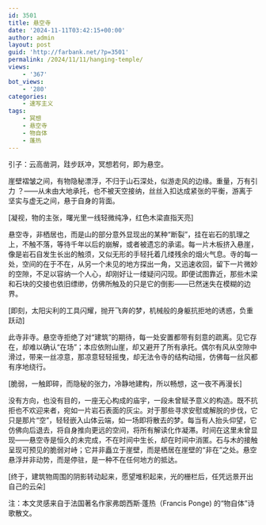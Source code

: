 ```yaml
---
id: 3501
title: 悬空寺
date: '2024-11-11T03:42:15+00:00'
author: admin
layout: post
guid: 'http://farbank.net/?p=3501'
permalink: /2024/11/11/hanging-temple/
views:
    - '367'
bot_views:
    - '280'
categories:
    - 速写主义
tags:
    - 冥想
    - 悬空寺
    - 物自体
    - 蓬热
---
```


引子：云高凿洞，跬步跃冲，冥想若何，即为悬空。

崖壁褶皱之间，有物隐秘漂浮，不归于山石深处，似游走风的边缘。重量，万有引力 ？——从未由大地承托，也不被天空接纳，丝丝入扣达成紧张的平衡，游离于坚实与虚无之间，悬于自身的背面。

[凝视，物的主张，曙光里一线轻微纯净，红色木梁直指天亮]

悬空寺，非栖居也，而是山的部分意外显现出的某种“断裂”，挂在岩石的肌理之上，不触不落，等待千年以后的崩解，或者被遗忘的承诺。每一片木板挤入悬崖，像是岩石自发生长出的触须，又似无形的手轻托着几缕残余的烟火气息。寺的每一处，空间的在于不在，从另一个未见的地方探出一角，又迅速收回，留下一片微妙的空隙，不足以容纳一个人心，却刚好让一缕疑问闪现。即便试图靠近，那些木梁和石块的交接也依旧缥缈，仿佛所触及的只是它的倒影——已然迷失在模糊的边界。

[即刻，太阳尖利的工具闪耀，抛开飞奔的梦，机械般的身躯抗拒地的诱惑，负重跃动]

此寺非寺。悬空寺拒绝了对“建筑”的期待，每一处安置都带有刻意的疏离。见它存在，却难以确认“在场”；本应依附山崖，却又避开了所有承托。偶尔有风从空隙中滑过，带来一丝凉意，那凉意轻轻摇曳，却无法令寺的结构动摇，仿佛每一丝风都有序地绕行。

[脆弱，一触即碎，而隐秘的张力，冷静地建构，所以畅想，这一夜不再漫长]

没有方向，也没有目的，一座无心构成的庙宇，一段未曾赋予意义的构造。既不抗拒也不欢迎来者，宛如一片岩石表面的灰尘。对于那些寻求安慰或解脱的步伐，它只是那片“空”，轻轻嵌入山体云端，如一场即将散去的梦。每当有人抬头仰望，它仿佛向后退去，将自身推向更远的空间，将所有解读化作凝滞。时间在这里未曾显现——悬空寺是恒久的未完成，不在时间中生长，却在时间中消匿。石与木的接触呈现可预见的脆弱对峙；它并非矗立于崖壁，而是栖居在崖壁的“非在”之处。悬空悬浮并非动势，而是停驻，是一种不在任何地方的抵达。

[终于，建筑物周围的阴影转动起来，愿望堆积起来，光的栅栏后，任凭远景开出自己的云朵]

注：本文灵感来自于法国著名作家弗朗西斯·蓬热（Francis Ponge) 的“物自体”诗歌散文。
